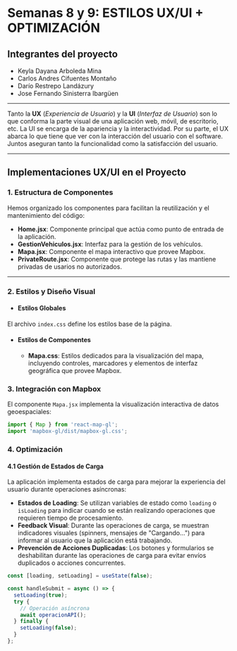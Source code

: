 # Semanas 8 y 9: ESTILOS UX/UI + OPTIMIZACIÓN

## Integrantes del proyecto

- Keyla Dayana Arboleda Mina
- Carlos Andres Cifuentes Montaño
- Darío Restrepo Landázury
- Jose Fernando Sinisterra Ibargüen

---

Tanto la **UX** (*Experiencia de Usuario*) y la **UI** (*Interfaz de Usuario*) son lo que conforma la parte visual de una aplicación web, móvil, de escritorio, etc. La UI se encarga de la apariencia y la interactividad. Por su parte, el UX abarca lo que tiene que ver con la interacción del usuario con el software. Juntos aseguran tanto la funcionalidad como la satisfacción del usuario.

---

## Implementaciones UX/UI en el Proyecto

### 1. Estructura de Componentes

Hemos organizado los componentes para facilitan la reutilización y el mantenimiento del código:

- **Home.jsx**: Componente principal que actúa como punto de entrada de la aplicación.
- **GestionVehiculos.jsx**: Interfaz para la gestión de los vehículos.
- **Mapa.jsx**: Componente el mapa interactivo que provee Mapbox.
- **PrivateRoute.jsx**: Componente que protege las rutas y las mantiene privadas de usarios no autorizados.

---
### 2. Estilos y Diseño Visual

- #### Estilos Globales
El archivo `index.css` define los estilos base de la página.

- #### Estilos de Componentes
     - **Mapa.css**: Estilos dedicados para la visualización del mapa, incluyendo controles, marcadores y elementos de interfaz geográfica que provee Mapbox.

### 3. Integración con Mapbox

El componente `Mapa.jsx` implementa la visualización interactiva de datos geoespaciales:

```javascript
import { Map } from 'react-map-gl';
import 'mapbox-gl/dist/mapbox-gl.css';
```

### 4. Optimización

#### 4.1 Gestión de Estados de Carga

La aplicación implementa estados de carga para mejorar la experiencia del usuario durante operaciones asíncronas:

- **Estados de Loading**: Se utilizan variables de estado como `loading` o `isLoading` para indicar cuando se están realizando operaciones que requieren tiempo de procesamiento.
- **Feedback Visual**: Durante las operaciones de carga, se muestran indicadores visuales (spinners, mensajes de "Cargando...") para informar al usuario que la aplicación está trabajando.
- **Prevención de Acciones Duplicadas**: Los botones y formularios se deshabilitan durante las operaciones de carga para evitar envíos duplicados o acciones concurrentes.

```javascript
const [loading, setLoading] = useState(false);

const handleSubmit = async () => {
  setLoading(true);
  try {
    // Operación asíncrona
    await operacionAPI();
  } finally {
    setLoading(false);
  }
};